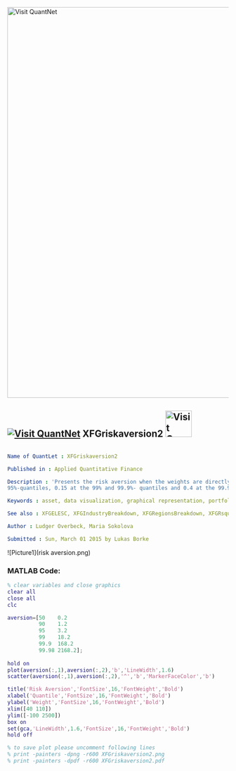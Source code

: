 
[<img src="https://github.com/QuantLet/Styleguide-and-FAQ/blob/master/pictures/banner.png" width="888" alt="Visit QuantNet">](http://quantlet.de/)

## [<img src="https://github.com/QuantLet/Styleguide-and-FAQ/blob/master/pictures/qloqo.png" alt="Visit QuantNet">](http://quantlet.de/) **XFGriskaversion2** [<img src="https://github.com/QuantLet/Styleguide-and-FAQ/blob/master/pictures/QN2.png" width="60" alt="Visit QuantNet 2.0">](http://quantlet.de/)

```yaml

Name of QuantLet : XFGriskaversion2

Published in : Applied Quantitative Finance

Description : 'Presents the risk aversion when the weights are directly set to 0.1 at the 50%, 90%,
95%-quantiles, 0.15 at the 99% and 99.9%- quantiles and 0.4 at the 99.98%-quantile.'

Keywords : asset, data visualization, graphical representation, portfolio, returns, risk aversion

See also : XFGELESC, XFGIndustryBreakdown, XFGRegionsBreakdown, XFGRsquared, XFGriskaversion

Author : Ludger Overbeck, Maria Sokolova

Submitted : Sun, March 01 2015 by Lukas Borke

```

![Picture1](risk aversion.png)


### MATLAB Code:
```matlab
% clear variables and close graphics
clear all
close all
clc

aversion=[50	0.2
          90	1.2
          95	3.2
          99	18.2
          99.9	168.2
          99.98	2168.2];
        
hold on
plot(aversion(:,1),aversion(:,2),'b','LineWidth',1.6)
scatter(aversion(:,1),aversion(:,2),'^','b','MarkerFaceColor','b')

title('Risk Aversion','FontSize',16,'FontWeight','Bold')
xlabel('Quantile','FontSize',16,'FontWeight','Bold')
ylabel('Weight','FontSize',16,'FontWeight','Bold')
xlim([40 110])
ylim([-100 2500])
box on
set(gca,'LineWidth',1.6,'FontSize',16,'FontWeight','Bold')
hold off

% to save plot please uncomment following lines 
% print -painters -dpng -r600 XFGriskaversion2.png
% print -painters -dpdf -r600 XFGriskaversion2.pdf

```
